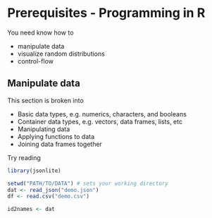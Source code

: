 # Prerequisites - Programming in R

You need know how to
- manipulate data
- visualize random distributions
- control-flow

## Manipulate data

This section is broken into 
- Basic data types, e.g. numerics, characters, and booleans
- Container data types, e.g. vectors, data frames, lists, etc
- Manipulating data
- Applying functions to data
- Joining data frames together

Try reading 
```R
library(jsonlite)

setwd("PATH/TO/DATA") # sets your working directory
dat <- read_json("demo.json")
df <- read.csv("demo.csv")

id2names <- dat



```
